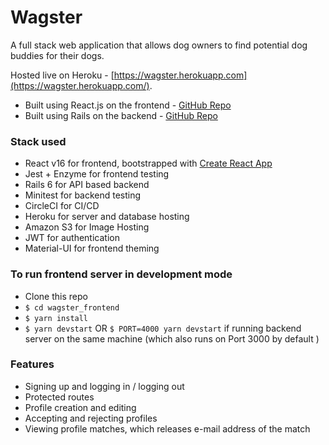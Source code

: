 

# Wagster

A full stack web application that allows dog owners to find potential dog buddies for their dogs.

Hosted live on Heroku - [https://wagster.herokuapp.com](https://wagster.herokuapp.com/).

- Built using React.js on the frontend - [GitHub Repo](https://github.com/ben-zeng/wagster_frontend/)
- Built using Rails on the backend - [GitHub Repo](https://github.com/ben-zeng/wagster-api/)

### Stack used

- React v16 for frontend, bootstrapped with [Create React App](https://github.com/facebook/create-react-app)
- Jest + Enzyme for frontend testing
- Rails 6 for API based backend
- Minitest for backend testing
- CircleCI for CI/CD
- Heroku for server and database hosting
- Amazon S3 for Image Hosting
- JWT for authentication
- Material-UI for frontend theming

### To run frontend server in development mode

- Clone this repo
- `$ cd wagster_frontend`
- `$ yarn install`
- `$ yarn devstart` OR `$ PORT=4000 yarn devstart` if running backend server on the same machine (which also runs on Port 3000 by default )


### Features
- Signing up and logging in / logging out
- Protected routes
- Profile creation and editing 
- Accepting and rejecting profiles
- Viewing profile matches, which releases e-mail address of the match

